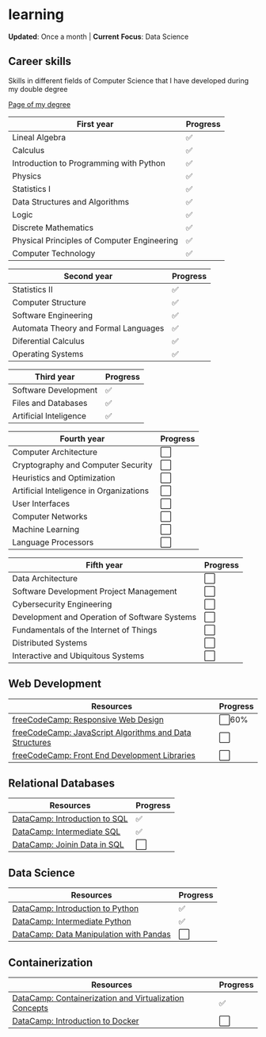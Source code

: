 # learning

**Updated**: Once a month | **Current** **Focus**: Data Science

## Career skills

Skills in different fields of Computer Science that I have developed during my double degree

[Page of my degree](https://www.uc3m.es/doble-grado/informatica-ade#programa)

|First year|Progress|
|---|---|
|Lineal Algebra|✅|
|Calculus|✅|
|Introduction to Programming with Python|✅|
|Physics|✅|
|Statistics I|✅|
|Data Structures and Algorithms|✅|
|Logic|✅|
|Discrete Mathematics|✅|
|Physical Principles of Computer Engineering|✅|
|Computer Technology|✅|

|Second year|Progress|
|---|---|
|Statistics II|✅|
|Computer Structure|✅|
|Software Engineering|✅|
|Automata Theory and Formal Languages|✅|
|Diferential Calculus|✅|
|Operating Systems|✅|

|Third year|Progress|
|---|---|
|Software Development|✅|
|Files and Databases|✅|
|Artificial Inteligence|✅|

|Fourth year|Progress|
|---|---|
|Computer Architecture|⬜|
|Cryptography and Computer Security|⬜|
|Heuristics and Optimization|⬜|
|Artificial Inteligence in Organizations|⬜|
|User Interfaces|⬜|
|Computer Networks|⬜|
|Machine Learning|⬜|
|Language Processors|⬜|

|Fifth year|Progress|
|---|---|
|Data Architecture|⬜|
|Software Development Project Management|⬜|
|Cybersecurity Engineering|⬜|
|Development and Operation of Software Systems|⬜|
|Fundamentals of the Internet of Things|⬜|
|Distributed Systems|⬜|
|Interactive and Ubiquitous Systems|⬜|

## Web Development

|Resources|Progress|
|---|---|
|[freeCodeCamp: Responsive Web Design](https://www.freecodecamp.org/learn/2022/responsive-web-design/)|⬜60%|
|[freeCodeCamp: JavaScript Algorithms and Data Structures](https://www.freecodecamp.org/learn/javascript-algorithms-and-data-structures-v8/)|⬜|
|[freeCodeCamp: Front End Development Libraries](https://www.freecodecamp.org/learn/front-end-development-libraries/)|⬜|

## Relational Databases

|Resources|Progress|
|---|---|
|[DataCamp: Introduction to SQL](https://app.datacamp.com/learn/courses/introduction-to-sql)|✅|
|[DataCamp: Intermediate SQL](https://app.datacamp.com/learn/courses/intermediate-sql)|✅|
|[DataCamp: Joinin Data in SQL](https://app.datacamp.com/learn/courses/joining-data-in-sql)|⬜|

## Data Science

|Resources|Progress|
|---|---|
|[DataCamp: Introduction to Python](https://app.datacamp.com/learn/courses/intro-to-python-for-data-science)|✅|
|[DataCamp: Intermediate Python](https://app.datacamp.com/learn/courses/intermediate-python)|✅|
|[DataCamp: Data Manipulation with Pandas](https://app.datacamp.com/learn/courses/data-manipulation-with-pandas)|⬜|

## Containerization

|Resources|Progress|
|---|---|
|[DataCamp: Containerization and Virtualization Concepts](https://app.datacamp.com/learn/courses/containerization-and-virtualization-concepts)|✅|
|[DataCamp: Introduction to Docker](https://app.datacamp.com/learn/courses/introduction-to-docker)|⬜|
